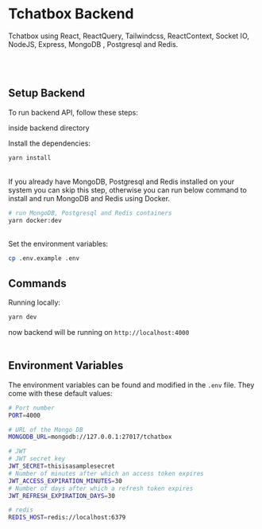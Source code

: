 # Tchatbox Backend
Tchatbox using React, ReactQuery, Tailwindcss, ReactContext, Socket IO, NodeJS, Express, MongoDB , Postgresql and Redis.


<br/>
<br/>

## Setup Backend

To run backend API, follow these steps:

inside backend directory

Install the dependencies:

```bash
yarn install
```

<br/>
If you already have MongoDB, Postgresql and Redis installed on your system
you can skip this step, otherwise you can run below command to install and run MongoDB and Redis
using Docker.

```bash
# run MongoDB, Postgresql and Redis containers
yarn docker:dev
```

<br/>
Set the environment variables:

```bash
cp .env.example .env
```

## Commands

Running locally:

```bash
yarn dev
```

now backend will be running on `http://localhost:4000`
<br/>
<br/>

## Environment Variables

The environment variables can be found and modified in the `.env` file. They come with these default values:

```bash
# Port number
PORT=4000

# URL of the Mongo DB
MONGODB_URL=mongodb://127.0.0.1:27017/tchatbox

# JWT
# JWT secret key
JWT_SECRET=thisisasamplesecret
# Number of minutes after which an access token expires
JWT_ACCESS_EXPIRATION_MINUTES=30
# Number of days after which a refresh token expires
JWT_REFRESH_EXPIRATION_DAYS=30

# redis
REDIS_HOST=redis://localhost:6379
```

